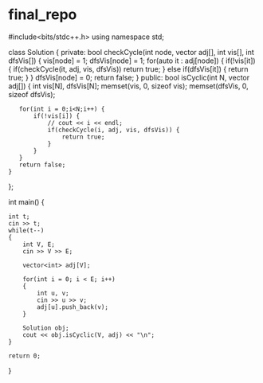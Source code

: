 # final_repo

#include<bits/stdc++.h>
using namespace std;

class Solution {
private:
    bool checkCycle(int node, vector<int> adj[], int vis[], int dfsVis[]) {
        vis[node] = 1; 
        dfsVis[node] = 1; 
        for(auto it : adj[node]) {
            if(!vis[it]) {
                if(checkCycle(it, adj, vis, dfsVis)) return true;
            } else if(dfsVis[it]) {
                return true; 
            }
        }
        dfsVis[node] = 0; 
        return false;
    }
public:
	bool isCyclic(int N, vector<int> adj[]) {
	   int vis[N], dfsVis[N]; 
	   memset(vis, 0, sizeof vis); 
	   memset(dfsVis, 0, sizeof dfsVis); 
	   
	   for(int i = 0;i<N;i++) {
	       if(!vis[i]) {
	           // cout << i << endl; 
	           if(checkCycle(i, adj, vis, dfsVis)) {
	               return true; 
	           }
	       }
	   }
	   return false; 
	}
};




int main()
{
    
    int t;
    cin >> t;
    while(t--)
    {
    	int V, E;
    	cin >> V >> E;

    	vector<int> adj[V];

    	for(int i = 0; i < E; i++)
    	{
    		int u, v;
    		cin >> u >> v;
    		adj[u].push_back(v);
    	}

    	Solution obj;
    	cout << obj.isCyclic(V, adj) << "\n";
    }

    return 0;
}
